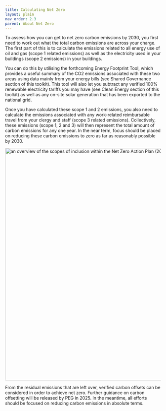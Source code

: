 ```yaml
---
title: Calculating Net Zero
layout: plain
nav_order: 2.3
parent: About Net Zero
---
```


To assess how you can get to net zero carbon emissions by 2030, you first need to work out what the total carbon emissions are across your charge. The first part of this is to calculate the emissions related to all energy use of oil and  gas (scope 1 related emissions) as well as the electricity used in your buildings (scope 2 emissions) in your buildings. 

You can do this by utilising the forthcoming Energy Footprint Tool, which provides a useful summary of the CO2 emissions associated with these two areas using data mainly from your energy bills (see Shared Governance section of this toolkit). This tool will also let you subtract any verified 100% renewable electricity tariffs you may have (see Clean Energy section of this toolkit) as well as any on-site solar generation that has been exported to the national grid.

Once you have calculated these scope 1 and 2 emissions, you also need to calculate the emissions associated with any work-related reimbursable travel from your clergy and staff (scope 3 related emissions). Collectively, these emissions (scope 1, 2 and 3)  will then represent the total amount of carbon emissions for any one year. In the near term, focus should be placed on reducing these carbon emissions to zero as far as reasonably possible by 2030. 

<img src='{{ "graphics/net-zero-calculating.jpg" | relative_url }}' alt="an overview of the scopes of inclusion within the Net Zero Action Plan (2023-2030)" title="Net Zero Scopes of Inclusion" width="750px"/>

From the residual emissions that are left over, verified carbon offsets can be considered in order to achieve net zero. Further guidance on carbon offsetting will be released by PEG in 2025. In the meantime, all efforts should be focused on reducing carbon emissions in absolute terms.
